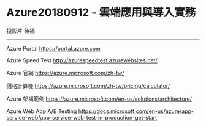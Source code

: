 # Azure20180912 - 雲端應用與導入實務

投影片
待補

---

Azure Portal
https://portal.azure.com

Azure Speed Test
http://azurespeedtest.azurewebsites.net/

Azure 官網
https://azure.microsoft.com/zh-tw/

價格計算機
https://azure.microsoft.com/zh-tw/pricing/calculator/

Azure 架構範例
https://azure.microsoft.com/en-us/solutions/architecture/

Azure Web App A/B Testing
https://docs.microsoft.com/en-us/azure/app-service-web/app-service-web-test-in-production-get-start
